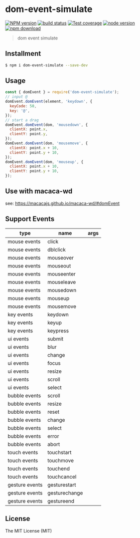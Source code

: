 # dom-event-simulate

[![NPM version][npm-image]][npm-url]
[![build status][travis-image]][travis-url]
[![Test coverage][coveralls-image]][coveralls-url]
[![node version][node-image]][node-url]
[![npm download][download-image]][download-url]

[npm-image]: https://img.shields.io/npm/v/dom-event-simulate.svg?style=flat-square
[npm-url]: https://npmjs.org/package/dom-event-simulate
[travis-image]: https://img.shields.io/travis/macacajs/dom-event-simulate.svg?style=flat-square
[travis-url]: https://travis-ci.org/macacajs/dom-event-simulate
[coveralls-image]: https://img.shields.io/coveralls/macacajs/dom-event-simulate.svg?style=flat-square
[coveralls-url]: https://coveralls.io/r/macacajs/dom-event-simulate?branch=master
[node-image]: https://img.shields.io/badge/node.js-%3E=_8-green.svg?style=flat-square
[node-url]: http://nodejs.org/download/
[download-image]: https://img.shields.io/npm/dm/dom-event-simulate.svg?style=flat-square
[download-url]: https://npmjs.org/package/dom-event-simulate

> dom event simulate

## Installment

```bash
$ npm i dom-event-simulate --save-dev
```

## Usage

```javascript
const { domEvent } = require('dom-event-simulate');
// input @
domEvent.domEvent(element, 'keydown', {
  keyCode: 50,
  key: '@',
});
// start a drag
domEvent.domEvent(dom, 'mousedown', {
  clientX: point.x,
  clientY: point.y,
});
domEvent.domEvent(dom, 'mousemove', {
  clientX: point.x + 10,
  clientY: point.y + 10,
});
domEvent.domEvent(dom, 'mouseup', {
  clientX: point.x + 10,
  clientY: point.y + 10,
});
```

## Use with macaca-wd

see: https://macacajs.github.io/macaca-wd/#domEvent

## Support Events

| type | name | args |
| --- | --- | --- |
| mouse events | click | |
| mouse events | dblclick | |
| mouse events | mouseover | |
| mouse events | mouseout | |
| mouse events | mouseenter | |
| mouse events | mouseleave | |
| mouse events | mousedown | |
| mouse events | mouseup | |
| mouse events | mousemove | |
| key events | keydown | |
| key events | keyup | |
| key events | keypress | |
| ui events | submit | |
| ui events | blur | |
| ui events | change | |
| ui events | focus | |
| ui events | resize | |
| ui events | scroll | |
| ui events | select | |
| bubble events | scroll | |
| bubble events | resize | |
| bubble events | reset | |
| bubble events | change | |
| bubble events | select | |
| bubble events | error | |
| bubble events | abort | |
| touch events | touchstart | |
| touch events | touchmove | |
| touch events | touchend | |
| touch events | touchcancel | |
| gesture events | gesturestart | |
| gesture events | gesturechange | |
| gesture events | gestureend | |

## License

The MIT License (MIT)

